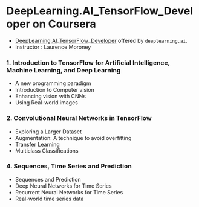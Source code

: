 # DeepLearning.AI_TensorFlow_Developer on Coursera
- [DeepLearning.AI_TensorFlow_Developer](https://www.coursera.org/professional-certificates/tensorflow-in-practice) offered by `deeplearning.ai`.
- Instructor : Laurence Moroney
  
### 1. Introduction to TensorFlow for Artificial Intelligence, Machine Learning, and Deep Learning
- A new programming paradigm
- Introduction to Computer vision
- Enhancing vision with CNNs
- Using Real-world images

### 2. Convolutional Neural Networks in TensorFlow
- Exploring a Larger Dataset
- Augmentation: A technique to avoid overfitting
- Transfer Learning
- Multiclass Classifications

### 4. Sequences, Time Series and Prediction
- Sequences and Prediction
- Deep Neural Networks for Time Series
- Recurrent Neural Networks for Time Series
- Real-world time series data
